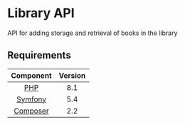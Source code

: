 # Library API
API for adding storage and retrieval of books in the library

## Requirements
|                   Component                   | Version |
|:---------------------------------------------:|:-------:|
|          [PHP](https://www.php.net/)          |   8.1   |
|        [Symfony](https://symfony.com/)        |   5.4   |
| [Composer](https://getcomposer.org/download/) |   2.2   |
